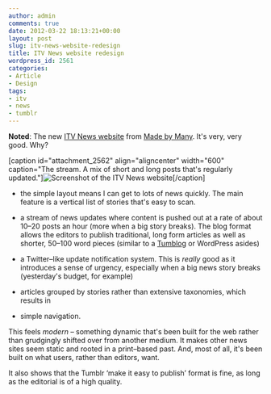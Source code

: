 ```yaml
---
author: admin
comments: true
date: 2012-03-22 18:13:21+00:00
layout: post
slug: itv-news-website-redesign
title: ITV News website redesign
wordpress_id: 2561
categories:
- Article
- Design
tags:
- itv
- news
- tumblr
---
```


**Noted**: The new [ITV News website](http://www.itv.com/news/) from [Made by Many](http://madebymany.com/blog/rolling-out-real-time-digital-news-at-itv). It's very, very good. Why?

[caption id="attachment_2562" align="aligncenter" width="600" caption="The stream. A mix of short and long posts that's regularly updated."]![Screenshot of the ITV News website](http://leonpaternoster.com/wp-content/uploads/2012/03/itv.jpg)[/caption]



	
  * the simple layout means I can get to lots of news quickly. The main feature is a vertical list of stories that's easy to scan.

	
  * a stream of news updates where content is pushed out at a rate of about 10–20 posts an hour (more when a big story breaks). The blog format allows the editors to publish traditional, long form articles as well as shorter, 50–100 word pieces (similar to a [Tumblog](http://tumblr.com) or WordPress asides)

	
  * a Twitter–like update notification system. This is _really_ good as it introduces a sense of urgency, especially when a big news story breaks (yesterday's budget, for example)

	
  * articles grouped by stories rather than extensive taxonomies, which results in

	
  * simple navigation.


This feels _modern_ – something dynamic that's been built for the web rather than grudgingly shifted over from another medium. It makes other news sites seem static and rooted in a print–based past. And, most of all, it's been built on what users, rather than editors, want.

It also shows that the Tumblr ‘make it easy to publish’ format is fine, as long as the editorial is of a high quality.
